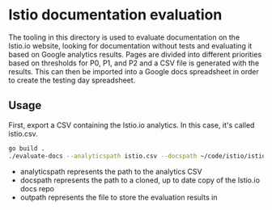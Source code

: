 # Istio documentation evaluation

The tooling in this directory is used to evaluate documentation on the Istio.io
website, looking for documentation without tests and evaluating it based on
Google analytics results. Pages are divided into different priorities based on
thresholds for P0, P1, and P2 and a CSV file is generated with the results. This
can then be imported into a Google docs spreadsheet in order to create the
testing day spreadsheet.

## Usage

First, export a CSV containing the Istio.io analytics. In this case, it's called
istio.csv.

```bash
go build .
./evaluate-docs --analyticspath istio.csv --docspath ~/code/istio/istio.io/istio.io/content/ --outpath out.csv
```

* analyticspath represents the path to the analytics CSV
* docspath represents the path to a cloned, up to date copy of the Istio.io docs repo
* outpath represents the file to store the evaluation results in


